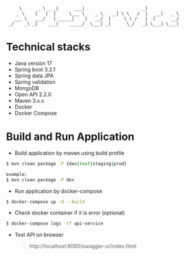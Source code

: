 ```text
     \      _ \ _ _|      ___|                      _)             
    _ \    |   |  |     \___ \    _ \   __| \ \   /  |   __|   _ \ 
   ___ \   ___/   | _____|    |   __/  |     \ \ /   |  (      __/ 
 _/    _\ _|    ___|    _____/  \___| _|      \_/   _| \___| \___| 
```
# Technical stacks
- Java version 17
- Spring boot 3.2.1
- Spring data JPA
- Spring validation
- MongoDB
- Open API 2.2.0
- Maven 3.x.x
- Docker
- Docker Compose

# Build and Run Application
- Build application by maven using build profile
```bash
$ mvn clean package -P {dev|test|staging|prod}

example:
$ mvn clean package -P dev
```

- Run application by docker-compose
```bash
$ docker-compose up -d --build 
```

- Check docker container if it is error (optional)
```bash
$ docker-compose logs -tf api-service
```

- Test API on browser
  >http://localhost:8080/swagger-ui/index.html
